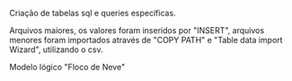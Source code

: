 Criação de tabelas sql e queries específicas.

Arquivos maiores, os valores foram inseridos por "INSERT", arquivos menores foram importados através de "COPY PATH" e "Table data import Wizard", utilizando o csv.

Modelo lógico "Floco de Neve"
